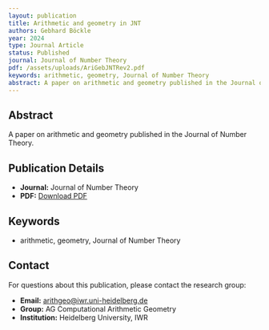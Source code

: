 ```yaml
---
layout: publication
title: Arithmetic and geometry in JNT
authors: Gebhard Böckle
year: 2024
type: Journal Article
status: Published
journal: Journal of Number Theory
pdf: /assets/uploads/AriGebJNTRev2.pdf
keywords: arithmetic, geometry, Journal of Number Theory
abstract: A paper on arithmetic and geometry published in the Journal of Number Theory.
---
```


## Abstract

A paper on arithmetic and geometry published in the Journal of Number Theory.

## Publication Details

- **Journal:** Journal of Number Theory
- **PDF:** [Download PDF](/assets/uploads/AriGebJNTRev2.pdf)

## Keywords

- arithmetic, geometry, Journal of Number Theory


## Contact

For questions about this publication, please contact the research group:
- **Email:** arithgeo@iwr.uni-heidelberg.de
- **Group:** AG Computational Arithmetic Geometry
- **Institution:** Heidelberg University, IWR